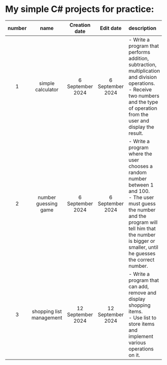 # My simple C# projects for practice:

| number |           name           |   Creation date   |     Edit date     | description                                                                                                                                                                                                              |
|:------:|:------------------------:|:-----------------:|:-----------------:|:-------------------------------------------------------------------------------------------------------------------------------------------------------------------------------------------------------------------------|
|   1    |    simple calculator     | 6 September 2024  | 6 September 2024  | - Write a program that performs addition, subtraction, multiplication and division operations. <br>- Receive two numbers and the type of operation from the user and display the result.                                 |
|   2    |   number guessing game   | 6 September 2024  | 6 September 2024  | - Write a program where the user chooses a random number between 1 and 100.<br>- The user must guess the number and the program will tell him that the number is bigger or smaller, until he guesses the correct number. |
|   3    | shopping list management | 12 September 2024 | 12 September 2024 | - Write a program that can add, remove and display shopping items.<br>- Use list to store items and implement various operations on it.                                                                                  |
